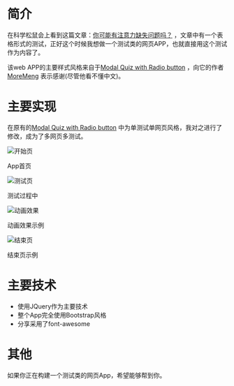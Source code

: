 
# 简介

在科学松鼠会上看到这篇文章：[你可能有注意力缺失问题吗？](http://songshuhui.net/archives/96101) ，文章中有一个表格形式的测试，正好这个时候我想做一个测试类的网页APP，也就直接用这个测试作为内容了。

该web APP的主要样式风格来自于[Modal Quiz with Radio button](http://bootsnipp.com/snippets/featured/modal-quiz-with-radio-button) ，向它的作者[MoreMeng](http://bootsnipp.com/MoreMeng) 表示感谢(尽管他看不懂中文)。

# 主要实现

在原有的[Modal Quiz with Radio button](http://bootsnipp.com/snippets/featured/modal-quiz-with-radio-button) 中为单测试单网页风格，我对之进行了修改，成为了多网页多测试。

![开始页](http://7ktu2f.com1.z0.glb.clouddn.com/quiz11.jpg)

App首页 

![测试页](http://7ktu2f.com1.z0.glb.clouddn.com/quiz2.jpg)

测试过程中 

![动画效果](http://7ktu2f.com1.z0.glb.clouddn.com/quiz3.gif)

动画效果示例

![结束页](http://7ktu2f.com1.z0.glb.clouddn.com/quiz44.jpg)

结束页示例

# 主要技术

- 使用JQuery作为主要技术
- 整个App完全使用Bootstrap风格
- 分享采用了font-awesome

# 其他

如果你正在构建一个测试类的网页App，希望能够帮到你。
